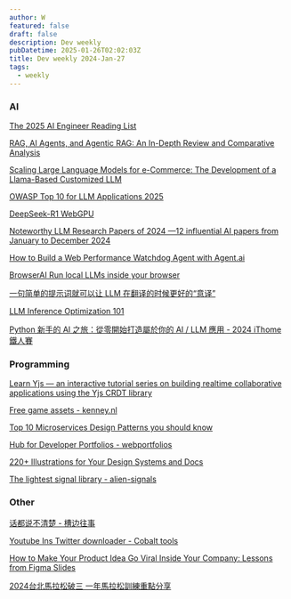 ```yaml
---
author: W
featured: false
draft: false
description: Dev weekly
pubDatetime: 2025-01-26T02:02:03Z
title: Dev weekly 2024-Jan-27
tags:
  - weekly
---
```


### AI

[]()

[The 2025 AI Engineer Reading List](https://www.latent.space/p/2025-papers)

[RAG, AI Agents, and Agentic RAG: An In-Depth Review and Comparative Analysis](https://www.digitalocean.com/community/conceptual-articles/rag-ai-agents-agentic-rag-comparative-analysis?utm_source=pocket_saves)

[Scaling Large Language Models for e-Commerce: The Development of a Llama-Based Customized LLM](https://innovation.ebayinc.com/tech/features/scaling-large-language-models-for-e-commerce-the-development-of-a-llama-based-customized-llm-for-e-commerce/?utm_source=pocket_shared)

[OWASP Top 10 for LLM Applications 2025](https://genai.owasp.org/resource/owasp-top-10-for-llm-applications-2025/)

[DeepSeek-R1 WebGPU](https://huggingface.co/spaces/webml-community/deepseek-r1-webgpu)

[Noteworthy LLM Research Papers of 2024 —12 influential AI papers from January to December 2024](https://sebastianraschka.com/blog/2025/llm-research-2024.html)

[How to Build a Web Performance Watchdog Agent with Agent.ai](https://tympanus.net/codrops/2025/01/23/how-to-build-a-web-performance-watchdog-agent-with-agent-ai/)

[BrowserAI Run local LLMs inside your browser ](https://github.com/sauravpanda/BrowserAI)

[一句简单的提示词就可以让 LLM 在翻译的时候更好的“意译”](https://baoyu.io/blog/llm-translation-better-idiom)

[LLM Inference Optimization 101](https://www.digitalocean.com/community/tutorials/llm-inference-optimization?utm_source=pocket_saves)

[Python 新手的 AI 之旅：從零開始打造屬於你的 AI / LLM 應用 - 2024 iThome 鐵人賽](https://ithelp.ithome.com.tw/users/20168885/ironman/7699)

[]()

### Programming

[Learn Yjs — an interactive tutorial series on building realtime collaborative applications using the Yjs CRDT library](https://learn.yjs.dev/)

[Free game assets - kenney.nl](https://www.kenney.nl/)

[Top 10 Microservices Design Patterns you should know](https://medium.com/@sylvain.tiset/top-10-microservices-design-patterns-you-should-know-1bac6a7d6218)

[Hub for Developer Portfolios - webportfolios](https://www.webportfolios.dev/)

[220+ Illustrations for Your Design Systems and Docs](https://illustrations.saas-ui.dev/)

[The lightest signal library - alien-signals](https://github.com/stackblitz/alien-signals)

[]()

### Other

[话都说不清楚 - 槽边往事](https://mp.weixin.qq.com/s?__biz=MjM5MjAzODU2MA%3D%3D&abtest_cookie=AAACAA%3D%3D&ascene=56&chksm=bc005dff3ad5583b577b7c81b50a776d3f7100806983d136408b62cb8d82adae2653459406fe&clicktime=1737450194&countrycode=CN&devicetype=android-34&enterid=1737450194&exportkey=n_ChQIAhIQvUqBwx24wJq7dIK%2FIXYznRLjAQIE97dBBAEAAAAAAOtLMoriupIAAAAOpnltbLcz9gKNyK89dVj0wZu0GN42rLOAEQUNkTHeStaD0OVjLUf2P9o5ef%2F6tqLHq2AW8hjhCDHS1pwkYjeBtBaMYKH%2FDLRjbTLdelgUwv5O0xHlrhqdVuNxK%2FqgTnoqXq0223YsT5vMSTTA%2Fk5O5md8C8Z2DbgtMuJ82eZI4YqM523P%2Ba7KyaVd7Buc9EQQbNWw6ybDxPNQmPfqI9YM820uUmp6qui21pkOmGwugF4iOqam%2B7HZk6QEzTzEQfwNaYZLL14yjpFVvvFt&fasttmpl_flag=0&fasttmpl_fullversion=7568824-zh_CN-zip&fasttmpl_type=0&finder_biz_enter_id=4&flutter_pos=7&idx=1&lang=zh_CN&mid=2652802386&nettype=3gnet&pass_ticket=NLVIB0C8Q%2Ff4tgAp2iSqirtCO4ET04EgCumRxDieBkKuioJ1haDfA44HNmeg6V37&ranksessionid=1737450021&realreporttime=1737450194927&scene=90&session_us=gh_54c735218a29&sessionid=1737449522&sn=0d21a7e36a2a13a0df58fe2eadf12710&subscene=93&utm_source=pocket_shared&version=2800383a&wx_header=3&xtrack=1)

[Youtube Ins Twitter downloader - Cobalt tools](https://cobalt.tools/)

[How to Make Your Product Idea Go Viral Inside Your Company: Lessons from Figma Slides](https://review.firstround.com/how-to-make-your-product-idea-go-viral-inside-your-company-lessons-from-figma-slides/?utm_source=pocket_shared)

[2024台北馬拉松破三 一年馬拉松訓練重點分享](https://www.youtube.com/watch?v=r413Af-HM6c)

[]()

[]()

[]()

[]()

[]()

[]()

[]()

[]()

[]()

[]()

[]()

[]()

[]()

[]()

[]()

[]()

[]()

[]()

[]()

[]()

[]()

[]()

[]()

[]()

[]()

[]()

[]()

[]()

[]()

[]()

[]()

[]()

[]()

[]()

[]()

[]()

[]()

[]()

[]()

[]()

[]()

[]()

[]()

[]()

[]()

[]()

[]()

[]()

[]()

[]()

[]()

[]()

[]()

[]()

[]()

[]()

[]()

[]()

[]()

[]()

[]()

[]()

[]()

[]()

[]()

[]()

[]()

[]()

[]()

[]()

[]()

[]()

[]()

[]()

[]()

[]()

[]()

[]()

[]()

[]()

[]()

[]()

[]()

[]()

[]()

[]()

[]()

[]()

[]()

[]()

[]()

[]()

[]()

[]()
